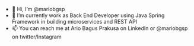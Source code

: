 - 👋 Hi, I’m @mariobgsp
- 🌱 I’m currently work as Back End Developer using Java Spring Framework in building microservices and REST API
- 📫 You can reach me at Ario Bagus Prakusa on LinkedIn or @mariobgsp on twitter/Instagram 

<!---
mariobgsp/mariobgsp is a ✨ special ✨ repository because its `README.md` (this file) appears on your GitHub profile.
You can click the Preview link to take a look at your changes.
--->
